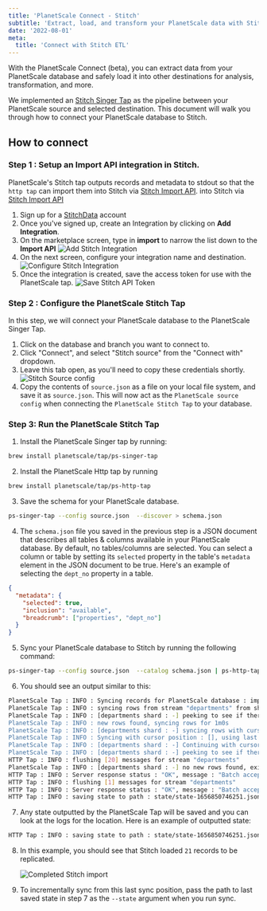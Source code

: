 ```yaml
---
title: 'PlanetScale Connect - Stitch'
subtitle: 'Extract, load, and transform your PlanetScale data with Stitch.'
date: '2022-08-01'
meta:
  title: 'Connect with Stitch ETL'
---
```


With the PlanetScale Connect (beta), you can extract data from your PlanetScale database and safely load it into other destinations for analysis, transformation, and more.

We implemented an [Stitch Singer Tap](https://stitchdata.com/) as the pipeline between your PlanetScale source and selected destination. This document will walk you through how to connect your PlanetScale database to Stitch.

## How to connect

### Step 1 : Setup an Import API integration in Stitch.

PlanetScale's Stitch tap outputs records and metadata to stdout so that the `http tap` can import them into Stitch via [Stitch Import API](https://www.stitchdata.com/docs/developers/import-api/).
into Stitch via [Stitch Import API](https://www.stitchdata.com/docs/developers/import-api/)

1. Sign up for a [StitchData](https://app.stitchdata.com/signup) account
2. Once you've signed up, create an Integration by clicking on **Add Integration**.
3. On the marketplace screen, type in **import** to narrow the list down to the **Import API**
   ![Add Stitch Integration](/assets/docs/integrations/stitch/integration.png)
4. On the next screen, configure your integration name and destination.
   ![Configure Stitch Integration](/assets/docs/integrations/stitch/configure.png)
5. Once the integration is created, save the access token for use with the PlanetScale tap.
   ![Save Stitch API Token](/assets/docs/integrations/stitch/api-token.png)

### Step 2 : Configure the PlanetScale Stitch Tap

In this step, we will connect your PlanetScale database to the PlanetScale Singer Tap.

1. Click on the database and branch you want to connect to.
2. Click "Connect", and select "Stitch source" from the "Connect with" dropdown.
3. Leave this tab open, as you'll need to copy these credentials shortly.
   ![Stitch Source config](/assets/docs/integrations/stitch/connect.png)
4. Copy the contents of `source.json` as a file on your local file system, and save it as `source.json`. This will now act
   as the `PlanetScale source config` when connecting the `PlanetScale Stitch Tap` to your database.

### Step 3: Run the PlanetScale Stitch Tap

1. Install the PlanetScale Singer tap by running:

```bash
brew install planetscale/tap/ps-singer-tap
```

2. Install the PlanetScale Http tap by running

```bash
brew install planetscale/tap/ps-http-tap
```

3. Save the schema for your PlanetScale database.

```bash
ps-singer-tap --config source.json  --discover > schema.json
```

4. The `schema.json` file you saved in the previous step is a JSON document
   that describes all tables & columns available in your PlanetScale database. By default, no tables/columns are selected.
   You can select a column or table by setting its `selected` property in the table's `metadata` element in the JSON document to be true.
   Here's an example of selecting the `dept_no` property in a table.

```json
{
  "metadata": {
    "selected": true,
    "inclusion": "available",
    "breadcrumb": ["properties", "dept_no"]
  }
}
```

5. Sync your PlanetScale database to Stitch by running the following command:

```bash
ps-singer-tap --config source.json  --catalog schema.json | ps-http-tap  --api-token $(cat access_token)
```

6. You should see an output similar to this:

```bash
PlanetScale Tap : INFO : Syncing records for PlanetScale database : import-on-scaler
PlanetScale Tap : INFO : syncing rows from stream "departments" from shard "-"
PlanetScale Tap : INFO : [departments shard : -] peeking to see if there's any new rows
PlanetScale Tap : INFO : new rows found, syncing rows for 1m0s
PlanetScale Tap : INFO : [departments shard : -] syncing rows with cursor [shard:"-" keyspace:"import-on-scaler"]
PlanetScale Tap : INFO : Syncing with cursor position : [], using last known PK : false, stop cursor is : [MySQL56/e42292e8-e28f-11ec-9c5b-d680f5d655b3:1-705,e4e20f06-e28f-11ec-8d20-8e7ac09cb64c:1-26,eba743a8-e28f-11ec-9227-62aa711d33c6:1-20]
PlanetScale Tap : INFO : [departments shard : -] Continuing with cursor after server timeout
PlanetScale Tap : INFO : [departments shard : -] peeking to see if there's any new rows
HTTP Tap : INFO : flushing [20] messages for stream "departments"
PlanetScale Tap : INFO : [departments shard : -] no new rows found, exiting
HTTP Tap : INFO : Server response status : "OK", message : "Batch accepted"
HTTP Tap : INFO : flushing [1] messages for stream "departments"
HTTP Tap : INFO : Server response status : "OK", message : "Batch accepted"
HTTP Tap : INFO : saving state to path : state/state-1656850746251.json
```

7. Any state outputted by the PlanetScale Tap will be saved and you can look at the logs for the location.
   Here is an example of outputted state:

```bash
HTTP Tap : INFO : saving state to path : state/state-1656850746251.json
```

8. In this example, you should see that Stitch loaded `21` records to be replicated.

   ![Completed Stitch import](/assets/docs/integrations/stitch/success.png)

9. To incrementally sync from this last sync position, pass the path to last saved state in step 7 as the `--state` argument when you run sync.
